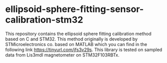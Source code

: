 # ellipsoid-sphere-fitting-sensor-calibration-stm32
This repository contains the ellipsoid sphere fitting calibration method based on C and STM32. This method originally is developed by STMicroelectronics co. based on MATLAB which you can find in the following link https://tinyurl.com/jfs3v29s. 
This library is tested on sampled data from Lis3mdl magnetometer on STM32F103RBTx.
